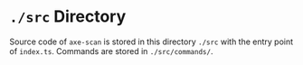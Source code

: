 # `./src` Directory

Source code of `axe-scan` is stored in this directory `./src` with the entry point of `index.ts`. Commands are stored in `./src/commands/`.
